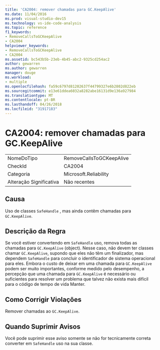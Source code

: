 ```yaml
---
title: 'CA2004: remover chamadas para GC.KeepAlive'
ms.date: 11/04/2016
ms.prod: visual-studio-dev15
ms.technology: vs-ide-code-analysis
ms.topic: reference
f1_keywords:
- RemoveCallsToGCKeepAlive
- CA2004
helpviewer_keywords:
- RemoveCallsToGCKeepAlive
- CA2004
ms.assetid: bc543b5b-23eb-4b45-abc2-9325cd254ac2
author: gewarren
ms.author: gewarren
manager: douge
ms.workload:
- multiple
ms.openlocfilehash: fa59c6797d81202637f44799327e6b2802d822eb
ms.sourcegitcommit: e13e61ddea6032a8282abe16131d9e136a927984
ms.translationtype: MT
ms.contentlocale: pt-BR
ms.lasthandoff: 04/26/2018
ms.locfileid: "31917183"
---
```

# <a name="ca2004-remove-calls-to-gckeepalive"></a>CA2004: remover chamadas para GC.KeepAlive
|||
|-|-|
|NomeDoTipo|RemoveCallsToGCKeepAlive|
|CheckId|CA2004|
|Categoria|Microsoft.Reliability|
|Alteração Significativa|Não recentes|

## <a name="cause"></a>Causa
 Uso de classes `SafeHandle` , mas ainda contêm chamadas para `GC.KeepAlive`.

## <a name="rule-description"></a>Descrição da Regra
 Se você estiver convertendo em `SafeHandle` uso, remova todas as chamadas para `GC.KeepAlive` (object). Nesse caso, não devem ter classes chamar `GC.KeepAlive`, supondo que eles não têm um finalizador, mas dependem `SafeHandle` para concluir o identificador de sistema operacional para eles.  Embora o custo de deixar em uma chamada para `GC.KeepAlive` podem ser muito importantes, conforme medido pelo desempenho, a percepção que uma chamada para `GC.KeepAlive` é necessário ou suficientes para resolver um problema que talvez não exista mais difícil para o código de tempo de vida Manter.

## <a name="how-to-fix-violations"></a>Como Corrigir Violações
 Remover chamadas ao `GC.KeepAlive`.

## <a name="when-to-suppress-warnings"></a>Quando Suprimir Avisos
 Você pode suprimir esse aviso somente se não for tecnicamente correta converter em `SafeHandle` uso na sua classe.